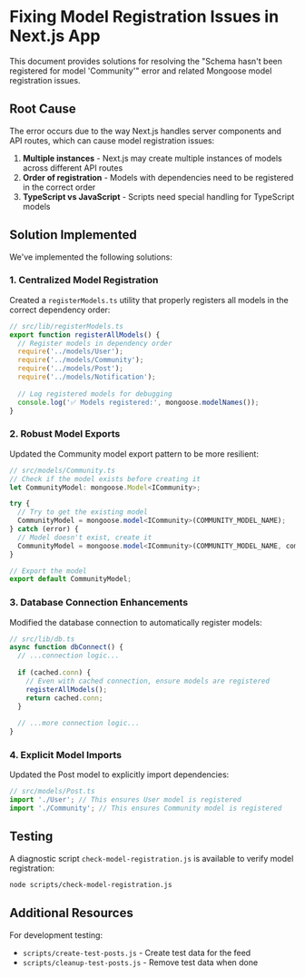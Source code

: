 # Fixing Model Registration Issues in Next.js App

This document provides solutions for resolving the "Schema hasn't been registered for model 'Community'" error and related Mongoose model registration issues.

## Root Cause

The error occurs due to the way Next.js handles server components and API routes, which can cause model registration issues:

1. **Multiple instances** - Next.js may create multiple instances of models across different API routes
2. **Order of registration** - Models with dependencies need to be registered in the correct order
3. **TypeScript vs JavaScript** - Scripts need special handling for TypeScript models

## Solution Implemented

We've implemented the following solutions:

### 1. Centralized Model Registration

Created a `registerModels.ts` utility that properly registers all models in the correct dependency order:

```typescript
// src/lib/registerModels.ts
export function registerAllModels() {
  // Register models in dependency order
  require('../models/User');
  require('../models/Community');
  require('../models/Post');
  require('../models/Notification');
  
  // Log registered models for debugging
  console.log('✅ Models registered:', mongoose.modelNames());
}
```

### 2. Robust Model Exports

Updated the Community model export pattern to be more resilient:

```typescript
// src/models/Community.ts
// Check if the model exists before creating it
let CommunityModel: mongoose.Model<ICommunity>;

try {
  // Try to get the existing model
  CommunityModel = mongoose.model<ICommunity>(COMMUNITY_MODEL_NAME);
} catch (error) {
  // Model doesn't exist, create it
  CommunityModel = mongoose.model<ICommunity>(COMMUNITY_MODEL_NAME, communitySchema);
}

// Export the model
export default CommunityModel;
```

### 3. Database Connection Enhancements

Modified the database connection to automatically register models:

```typescript
// src/lib/db.ts
async function dbConnect() {
  // ...connection logic...
  
  if (cached.conn) {
    // Even with cached connection, ensure models are registered
    registerAllModels();
    return cached.conn;
  }
  
  // ...more connection logic...
}
```

### 4. Explicit Model Imports

Updated the Post model to explicitly import dependencies:

```typescript
// src/models/Post.ts
import './User'; // This ensures User model is registered
import './Community'; // This ensures Community model is registered
```

## Testing

A diagnostic script `check-model-registration.js` is available to verify model registration:

```bash
node scripts/check-model-registration.js
```

## Additional Resources

For development testing:
- `scripts/create-test-posts.js` - Create test data for the feed
- `scripts/cleanup-test-posts.js` - Remove test data when done
